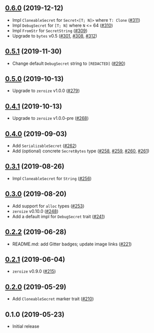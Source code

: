 ## [0.6.0] (2019-12-12)

- Impl `CloneableSecret` for `Secret<[T; N]>` where `T: Clone` ([#311])
- Impl `DebugSecret` for `[T; N]` where `N` <= 64 ([#310])
- Impl `FromStr` for `SecretString` ([#309])
- Upgrade to `bytes` v0.5 ([#301], [#308], [#312])

## [0.5.1] (2019-11-30)

- Change default `DebugSecret` string to `[REDACTED]` ([#290])

## [0.5.0] (2019-10-13)

- Upgrade to `zeroize` v1.0.0 ([#279])

## [0.4.1] (2019-10-13)

- Upgrade to `zeroize` v1.0.0-pre ([#268])

## [0.4.0] (2019-09-03)

- Add `SerializableSecret` ([#262])
- Add (optional) concrete `SecretBytes` type ([#258], [#259], [#260], [#261])

## [0.3.1] (2019-08-26)

- Impl `CloneableSecret` for `String` ([#256])

## [0.3.0] (2019-08-20)

- Add support for `alloc` types ([#253])
- `zeroize` v0.10.0 ([#248])
- Add a default impl for `DebugSecret` trait ([#241])

## [0.2.2] (2019-06-28)

- README.md: add Gitter badges; update image links ([#221])

## [0.2.1] (2019-06-04)

- `zeroize` v0.9.0 ([#215])

## [0.2.0] (2019-05-29)

- Add `CloneableSecret` marker trait ([#210])

## 0.1.0 (2019-05-23)

- Initial release

[0.6.0]: https://github.com/iqlusioninc/crates/pull/313
[#312]: https://github.com/iqlusioninc/crates/pull/312
[#311]: https://github.com/iqlusioninc/crates/pull/311
[#310]: https://github.com/iqlusioninc/crates/pull/310
[#309]: https://github.com/iqlusioninc/crates/pull/309
[#308]: https://github.com/iqlusioninc/crates/pull/308
[#301]: https://github.com/iqlusioninc/crates/pull/301
[0.5.1]: https://github.com/iqlusioninc/crates/pull/291
[#290]: https://github.com/iqlusioninc/crates/pull/290
[0.5.0]: https://github.com/iqlusioninc/crates/pull/282
[#279]: https://github.com/iqlusioninc/crates/pull/279
[0.4.1]: https://github.com/iqlusioninc/crates/pull/274
[#268]: https://github.com/iqlusioninc/crates/pull/268
[0.4.0]: https://github.com/iqlusioninc/crates/pull/263
[#262]: https://github.com/iqlusioninc/crates/pull/262
[#261]: https://github.com/iqlusioninc/crates/pull/261
[#260]: https://github.com/iqlusioninc/crates/pull/260
[#259]: https://github.com/iqlusioninc/crates/pull/259
[#258]: https://github.com/iqlusioninc/crates/pull/258
[0.3.1]: https://github.com/iqlusioninc/crates/pull/257
[#256]: https://github.com/iqlusioninc/crates/pull/256
[0.3.0]: https://github.com/iqlusioninc/crates/pull/254
[#253]: https://github.com/iqlusioninc/crates/pull/253
[#248]: https://github.com/iqlusioninc/crates/pull/248
[#241]: https://github.com/iqlusioninc/crates/pull/241
[0.2.2]: https://github.com/iqlusioninc/crates/pull/223
[#221]: https://github.com/iqlusioninc/crates/pull/221
[0.2.1]: https://github.com/iqlusioninc/crates/pull/216
[#215]: https://github.com/iqlusioninc/crates/pull/215
[0.2.0]: https://github.com/iqlusioninc/crates/pull/211
[#210]: https://github.com/iqlusioninc/crates/pull/210
